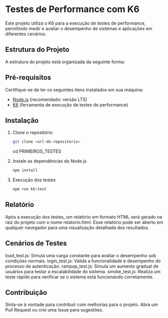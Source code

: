# Testes de Performance com K6

Este projeto utiliza o K6 para a execução de testes de performance, permitindo medir e avaliar o desempenho de sistemas e aplicações em diferentes cenários.

## Estrutura do Projeto

A estrutura do projeto está organizada da seguinte forma:

## Pré-requisitos

Certifique-se de ter os seguintes itens instalados em sua máquina:

- [Node.js](https://nodejs.org/) (recomendado: versão LTS)
- [K6](https://k6.io/) (ferramenta de execução de testes de performance)

## Instalação

1. Clone o repositório:

   ```bash
   git clone <url-do-repositorio>
   ```

   cd PRIMEIROS_TESTES

2. Instale as dependências do Node.js
   ```bash
   npm install
   ```
3. Execução dos testes
   ```bash
   npm run k6:test
   ```

## Relatório

Após a execução dos testes, um relatório em formato HTML será gerado na raiz do projeto com o nome relatorio.html. Esse relatório pode ser aberto em qualquer navegador para uma visualização detalhada dos resultados.

## Cenários de Testes

load_test.js: Simula uma carga constante para avaliar o desempenho sob condições normais.
login_test.js: Valida a funcionalidade e desempenho do processo de autenticação.
rampup_test.js: Simula um aumento gradual de usuários para testar a escalabilidade do sistema.
smoke_test.js: Realiza um teste rápido para verificar se o sistema está funcionando corretamente.

## Contribuição

Sinta-se à vontade para contribuir com melhorias para o projeto. Abra um Pull Request ou crie uma Issue para sugestões.
